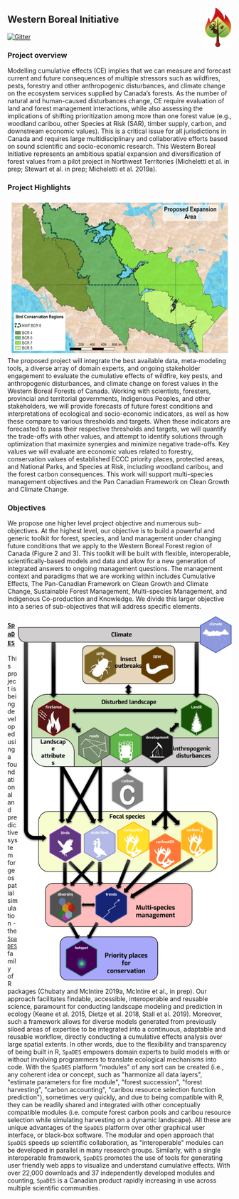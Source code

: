 <p>
<img src="https://github.com/PredictiveEcology/WBI_studyAreas/raw/main//figures/SpaDES_CS.png" align="right" width="60">
</p>

## Western Boreal Initiative

[![Gitter](https://badges.gitter.im/PredictiveEcology/western_boreal.svg)](https://gitter.im/PredictiveEcology/western_boreal?utm_source=badge&utm_medium=badge&utm_campaign=pr-badge)

### Project overview

Modelling cumulative effects (CE) implies that we can measure and forecast current and future consequences of multiple stressors such as wildfires, pests, forestry and other anthropogenic disturbances, and climate change on the ecosystem services supplied by Canada’s forests.
As the number of natural and human-caused disturbances change, CE require evaluation of land and forest management interactions, while also assessing the implications of shifting prioritization among more than one forest value (e.g., woodland caribou, other Species at Risk (SAR), timber supply, carbon, and downstream economic values).
This is a critical issue for all jurisdictions in Canada and requires large multidisciplinary and collaborative efforts based on sound scientific and socio-economic research.
This Western Boreal Initiative represents an ambitious spatial expansion and diversification of forest values from a pilot project in Northwest Territories (Micheletti et al. in prep; Stewart et al. in prep; Micheletti et al. 2019a).

### Project Highlights

<p>
<img src="https://github.com/PredictiveEcology/WBI_studyAreas/raw/main/figures/StudyAreaWBI.png" align="right">
</p>

The proposed project will integrate the best available data, meta-modeling tools, a diverse array of domain experts, and ongoing stakeholder engagement to evaluate the cumulative effects of wildfire, key pests, and anthropogenic disturbances, and climate change on forest values in the Western Boreal Forests of Canada.
Working with scientists, foresters, provincial and territorial governments, Indigenous Peoples, and other stakeholders, we will provide forecasts of future forest conditions and interpretations of ecological and socio-economic indicators, as well as how these compare to various thresholds and targets.
When these indicators are forecasted to pass their respective thresholds and targets, we will quantify the trade-offs with other values, and attempt to identify solutions through optimization that maximize synergies and minimize negative trade-offs.
Key values we will evaluate are economic values related to forestry, conservation values of established ECCC priority places, protected areas, and National Parks, and Species at Risk, including woodland caribou, and the forest carbon consequences.
This work will support multi-species management objectives and the Pan Canadian Framework on Clean Growth and Climate Change.

### Objectives

We propose one higher level project objective and numerous sub-objectives.
At the highest level, our objective is to build a powerful and generic toolkit for forest, species, and land management under changing future conditions that we apply to the Western Boreal Forest region of Canada (Figure 2 and 3).
This toolkit will be built with flexible, interoperable, scientifically-based models and data and allow for a new generation of integrated answers to ongoing management questions.
The management context and paradigms that we are working within includes Cumulative Effects, The Pan-Canadian Framework on Clean Growth and Climate Change, Sustainable Forest Management, Multi-species Management, and Indigenous Co-production and Knowledge.
We divide this larger objective into a series of sub-objectives that will address specific elements.

<p>
<img src="./figures/WesternBorealArrowsDiagram.png" align="right" width="480">
</p>

### [`SpaDES`](https://spades.predictiveecology.org)

This project is being developed using a foundational and predictive system for geospatial simulation - the [`SpaDES`](https://spades.predictiveecology.org) family of R packages (Chubaty and McIntire 2019a, McIntire et al., in prep).
Our approach facilitates findable, accessible, interoperable and reusable science, paramount for conducting landscape modeling and prediction in ecology (Keane et al. 2015, Dietze et al. 2018, Stall et al. 2019).
Moreover, such a framework allows for diverse models generated from previously siloed areas of expertise to be integrated into a continuous, adaptable and reusable workflow, directly conducting a cumulative effects analysis over large spatial extents.
In other words, due to the flexibility and transparency of being built in R, `SpaDES` empowers domain experts to build models with or without involving programmers to translate ecological mechanisms into code.
With the `SpaDES` platform "modules" of any sort can be created (i.e., any coherent idea or concept, such as "harmonize all data layers", "estimate parameters for fire module", "forest succession", "forest harvesting", "carbon accounting", "caribou resource selection function prediction"), sometimes very quickly, and due to being compatible with R, they can be readily shared and integrated with other conceptually compatible modules (i.e. compute forest carbon pools and caribou resource selection  while simulating harvesting on a dynamic landscape).
All these are unique advantages of the `SpaDES` platform over other graphical user interface, or black-box software.
The modular and open approach that `SpaDES` speeds up scientific collaboration, as "interoperable" modules can be developed in parallel in many research groups.
Similarly, with a single interoperable framework, `SpaDES` promotes the use of tools for generating user friendly web apps to visualize and understand cumulative effects.
With over 22,000 downloads and 37 independently developed modules and counting, `SpaDES` is a Canadian product rapidly increasing in use across multiple scientific communities.
